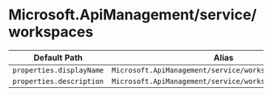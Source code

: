 # Microsoft.ApiManagement/service/workspaces

| Default Path | Alias |
|---|---|
| `properties.displayName` | `Microsoft.ApiManagement/service/workspaces/displayName` |
| `properties.description` | `Microsoft.ApiManagement/service/workspaces/description` |

